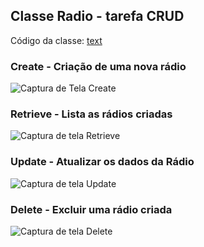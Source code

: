 ## Classe Radio - tarefa CRUD

Código da classe: [text](<../../../../IdeaProjects/Tarefa18-06/.Tarefa 18-06.zip>)

### Create - Criação de uma nova rádio

![Captura de Tela Create](file:///C:/Users/andre/OneDrive/Imagens/Capturas%20de%20tela/Captura%20de%20tela%202025-06-18%20223505.png)

### Retrieve - Lista as rádios criadas

![Captura de tela Retrieve](file:///C:/Users/andre/OneDrive/Imagens/Capturas%20de%20tela/Captura%20de%20tela%202025-06-18%20223527.png)


### Update - Atualizar os dados da Rádio

![Captura de tela Update](file:///C:/Users/andre/OneDrive/Imagens/Capturas%20de%20tela/Captura%20de%20tela%202025-06-18%20224033.png)

### Delete - Excluir uma rádio criada

![Captura de tela Delete](file:///C:/Users/andre/OneDrive/Imagens/Capturas%20de%20tela/Captura%20de%20tela%202025-06-18%20223604.png)


